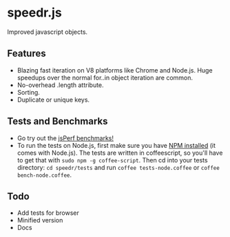 speedr.js
=
Improved javascript objects.

Features
-
* Blazing fast iteration on V8 platforms like Chrome and Node.js.  Huge speedups over the normal for..in object iteration are common.
* No-overhead .length attribute.  
* Sorting.
* Duplicate or unique keys.

Tests and Benchmarks
-
* Go try out the [jsPerf benchmarks!](http://jsperf.com/speedr-js-vs-normal-object-iteration)
* To run the tests on Node.js, first make sure you have [NPM installed](http://nodejs.org/#download) (it comes with Node.js).  The tests are written in coffeescript, so you'll have to get that with ```sudo npm -g coffee-script```.  Then cd into your tests directory: ```cd speedr/tests``` and run ```coffee tests-node.coffee``` or ```coffee bench-node.coffee```.

Todo
-
* Add tests for browser
* Minified version
* Docs